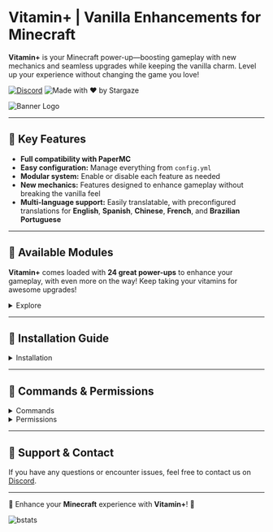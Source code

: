 # Vitamin+ | Vanilla Enhancements for Minecraft

**Vitamin+** is your Minecraft power-up—boosting gameplay with new mechanics and seamless upgrades while keeping the vanilla charm. Level up your experience without changing the game you love!

[![Discord](https://img.shields.io/discord/1079917552588816484?label=Discord&logo=discord&logoColor=white&color=FFA500&style=for-the-badge)](https://erosmari.com/discord)  ![Made with ❤️ by Stargaze](https://img.shields.io/badge/Made%20with-%E2%9D%A4%EF%B8%8F%20by%20stargaze-FFA500?style=for-the-badge)

![Banner Logo](https://cdn.modrinth.com/data/wKw0THQX/images/2a588e8eda6a2dba50af9305e97d5f60679817b6.png)

---

## 🍊 Key Features

- **Full compatibility with PaperMC**
- **Easy configuration:** Manage everything from `config.yml`
- **Modular system:** Enable or disable each feature as needed
- **New mechanics:** Features designed to enhance gameplay without breaking the vanilla feel
- **Multi-language support:** Easily translatable, with preconfigured translations for **English**, **Spanish**, **Chinese**, **French**, and **Brazilian Portuguese**

---

## 💊 Available Modules

**Vitamin+** comes loaded with **24 great power-ups** to enhance your gameplay, with even more on the way! Keep taking your vitamins for awesome upgrades!

<details>
  <summary>Explore</summary>

- **Auto Tool:** Automatically switches to the best tool when breaking blocks or attacking entities.
- **Carry On:** Use `Shift + Right-Click (empty hand)` to carry entities and chests.
- **Elevator:** Create a teleporting elevator for vertical movement.
- **Elytra Armor:** Elytra provides protection similar to Netherite chestplates (configurable).
- **Enchants Back:** Recover enchantments when disenchanting using empty books in your inventory (configurable).
- **Fire Aspect On Tools:** You can use an anvil to apply `Fire Aspect I/II` to tools. It auto-smelts drops when breaking blocks. `Level I` has a 40% chance, while `Level II` has a 100% chance.
- **Invisible Item Frames:** Toggle the visibility of item frames with `Right-Click (empty hand)`.
- **Leaf Decay:** Leaves disappear faster when cutting down trees (configurable).
- **Pet Protection:** Prevents pets from being accidentally damaged by their owners.
- **Player XP to Books:** Convert your XP into books by `Shift + Right-Clicking` with an empty book.
- **Repair Tools:** Repairs gold, iron and diamond tools and weapons using nuggets, ingots or diamonds in the player's 2x2 inventory crafting grid.
- **Seed Replanter:** Harvest and replant crops with a `Right-Click`.
- **Silk Spawners:** Obtain spawners when mining them with `Silk Touch`.
- **Sponge with Lava:** Sponges can now absorb lava.
- **Totem from Inventory:** The Totem of Undying works from anywhere in your inventory.
- **Void Totem:** The Totem of Undying activates when falling into the void.
- **TP to Bed with Compass:** Use a compass to teleport to your spawn point (configurable).
- **Unlock All Recipes:** Unlock all crafting recipes upon joining the server.
- **Tree Vein Miner:** Chop down entire trees when using `Efficiency V` tools.
- **Vein Miner:** Mine connected ores in a vein using `Efficiency V` tools.
- **Villager Follow Emeralds:** Villagers follow players holding emeralds.
- **Wall Jump:** Use `Shift` to propel yourself or slide off walls (configurable).
- **Weather Effects:** Rain causes crops to grow faster and sunshine allows mobs to have more babies.
- **Custom Recipes:** Adds new crafting recipes for items that are not normally craftable.
    - [Recipes](https://imgur.com/a/3tePcrc)

</details>

---

## 📌 Installation Guide

<details><summary>Installation</summary>

## **Prerequisites**
Before installing Vitamin+, make sure your server meets the following requirements:

- **Minecraft Server:** PaperMC **1.21 or higher** (recommended **1.21.4**, the latest stable version).
- **Java:** Version **21 or higher**.

---

## **Step 1: Download the Plugin**
Download the latest version of **Vitamin+** from [Modrinth](https://modrinth.com/plugin/vitamin) and ensure you obtain a valid `.jar` file.

---

## **Step 2: Installation**
1. **Upload the file** `Vitamin.jar` to the `plugins/` folder of your PaperMC server.
2. **Restart the server** to automatically generate the configuration files.
3. **Verify installation** by checking the console. If the installation was successful, you will see a message indicating that the plugin has been loaded correctly.

---

## **Step 3: Initial Configuration**
1. **Navigate to the configuration folder:** `plugins/Vitamin/`
2. **Edit `config.yml`** to adjust settings as you like.
3. **Restart** the server or **reload** the plugin.

---

## **Step 4: Troubleshooting**
- **The plugin does not load:** It is recommended to use **PaperMC 1.21.4**, the latest stable version. Also, ensure you are using Java 21 or higher.

---

## **Support & Contact**
If you encounter issues or have questions, contact support on **[Discord](https://erosmari.com/discord)** or refer to the official plugin documentation.

</details>

---

## 🔐 Commands & Permissions

<details>
  <summary>Commands</summary>

**Vitamin+** also provides a variety of aliases for each command `/vitamin`, `/vita`, and `/vi`.

- `/vitamin module <module> <enable/disable>` - Enables or disables a specific module globally.
- `/vitamin pmodule <module> <enable/disable>` - Enables or disables a specific module individually if enabled globally and has permissions.
- `/vitamin reload` - Reloads the plugin configuration.

</details>

<details>
  <summary>Permissions</summary>

- `vitamin.use` - Allows the use of Vitamin+ commands.
- `vitamin.module` - Grants permission to modify module states.
- `vitamin.pmodule` - Grants permission to modify individual module states if they are enabled globally and have permissions to use them.
- `vitamin.reload` - Allows reloading the plugin configuration.

---

- `vitamin.module.*` - Grants permission to use all modules.
- `vitamin.module.auto_tool` - Allows the use of the Auto Tool module.
- `vitamin.module.carry_on` - Allows the use of the Carry On module.
- `vitamin.module.elevator` - Allows the use of the Elevator module.
- `vitamin.module.elytra_armor` - Allows the use of the Elytra Armor module.
- `vitamin.module.enchants_back` - Allows the use of the Enchants Back module.
- `vitamin.module.fire_aspect_tools` - Allows the use of the Fire Aspect On Tools module.
- `vitamin.module.invisible_item_frames` - Allows the use of the Invisible Item Frames module.
- `vitamin.module.pet_protection` - Allows the use of the Pet Protection module.
- `vitamin.module.xp_books` - Allows the use of the Player XP to Books module.
- `vitamin.module.repair` - Allows the use of the Repair Tools module.
- `vitamin.module.replanter` - Allows the use of the Seed Replanter module.
- `vitamin.module.silk_spawners` - Allows the use of the Silk Spawners module.
- `vitamin.module.sponge_with_lava` - Allows the use of the Sponge with Lava module.
- `vitamin.module.totem_from_inventory` - Allows the use of the Totem from Inventory module.
- `vitamin.module.void_totem` - Allows the use of the Void Totem module.
- `vitamin.module.tp_compass` - Allows the use of the TP to Bed with Compass module.
- `vitamin.module.unlock_recipes` - Allows the use of the Unlock All Recipes module.
- `vitamin.module.tree_vein_miner` - Allows the use of the Tree Vein Miner module.
- `vitamin.module.vein_miner` - Allows the use of the Vein Miner module.
- `vitamin.module.villager_taunt` - Allows the use of the Villager Follow Emeralds module.
- `vitamin.module.wall_jump` - Allows the use of the Wall Jump module.
- `vitamin.module.weather_effects` - Allows the use of the Weather Effects module.

---

- `vitamin.craft.*` - Grants permission to use all custom recipes.
- `vitamin.craft.obsidian` - Allows the use of the Obsidian recipe.
- `vitamin.craft.nether_star` - Allows the use of the Nether Star recipe.
- `vitamin.craft.elytra` - Allows the use of the Elytra recipe.
- `vitamin.craft.enchanted_golden_apple` - Allows the use of the Enchanted Golden Apple recipe.
- `vitamin.craft.gilded_blackstone` - Allows the use of the Gilded Blackstone recipe.
- `vitamin.craft.hearts_of_the_sea` - Allows the use of the Heart of the Sea recipe.
- `vitamin.craft.iron_horse_armor` - Allows the use of the Iron Horse Armor recipe.
- `vitamin.craft.golden_horse_armor` - Allows the use of the Golden Horse Armor recipe.
- `vitamin.craft.diamond_horse_armor` - Allows the use of the Diamond Horse Armor recipe.
- `vitamin.craft.calcite` - Allows the use of the Calcite recipe.
- `vitamin.craft.deepslate` - Allows the use of the Deepslate recipe.
- `vitamin.craft.cobbled_deepslate` - Allows the use of the Cobbled Deepslate recipe.
- `vitamin.craft.tuff` - Allows the use of the Tuff recipe.
- `vitamin.craft.dirt_path` - Allows the use of the Dirt Path recipe.
- `vitamin.craft.reinforced_deepslate` - Allows the use of the Reinforced Deepslate recipe.
- `vitamin.craft.lava_bucket` - Allows the use of the Lava Bucket recipe.
- `vitamin.craft.trident` - Allows the use of the Trident recipe.
- `vitamin.craft.totem_of_undying` - Allows the use of the Totem of Undying recipe.
- `vitamin.craft.grass_block` - Allows the use of the Grass Block recipe.
- `vitamin.craft.nametag` - Allows the use of the Name Tag recipe.
- `vitamin.craft.saddle` - Allows the use of the Saddle recipe.

</details> 

---

## 💬 Support & Contact

If you have any questions or encounter issues, feel free to contact us on [Discord](https://erosmari.com/discord).

---

💊 Enhance your **Minecraft** experience with **Vitamin+**! 💊

![bstats](https://bstats.org/signatures/bukkit/Vitamin%20-%20Vanilla%20Enhanced.svg)